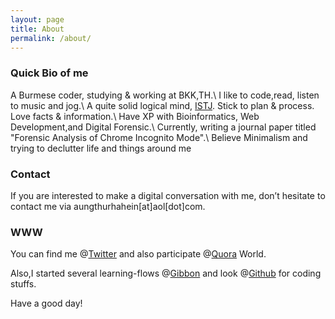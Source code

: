```yaml
---
layout: page
title: About
permalink: /about/
---
```


### Quick Bio of me
A Burmese coder, studying & working at BKK,TH.\\
I like to code,read, listen to music and jog.\\
A quite solid logical mind, <a href="http://www.16personalities.com/istj-personality" target="_blank">ISTJ</a>. Stick to plan & process. Love facts & information.\\
Have XP with Bioinformatics, Web Development,and Digital Forensic.\\
Currently, writing a journal paper titled "Forensic Analysis of Chrome Incognito Mode".\\
Believe Minimalism and trying to declutter life and things around me

### Contact
If you are interested to make a digital conversation with me, don’t hesitate to contact me via aungthurhahein[at]aol[dot]com.

### WWW
You can find me @<a href="https://twitter.com/AtrHein" target="_blank">Twitter</a> and also participate @<a href="https://www.quora.com/profile/Aung-Thu-Rha-Hein" target="_blank">Quora</a> World. 

Also,I started several learning-flows @<a href="https://gibbon.co/atrx" target="_blank">Gibbon</a> and look @<a href="https://github.com/aungthurhahein" target="_blank">Github</a> for coding stuffs.

Have a good day!
